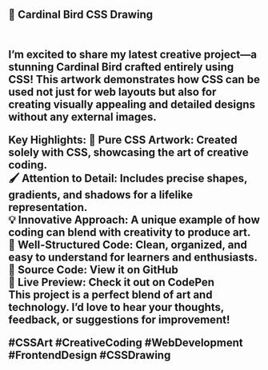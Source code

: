 <h2>🎨 Cardinal Bird CSS Drawing<h2>
<br>
I’m excited to share my latest creative project—a stunning Cardinal Bird crafted entirely using CSS! This artwork demonstrates how CSS can be used not just for web layouts but also for creating visually appealing and detailed designs without any external images.
<br>

<b>Key Highlights:</b>
🌟 <b>Pure CSS Artwork:</b> Created solely with CSS, showcasing the art of creative coding.<br>
🖌️ <b>Attention to Detail:</b> Includes precise shapes, gradients, and shadows for a lifelike representation.<br>
💡 <b>Innovative Approach:</b> A unique example of how coding can blend with creativity to produce art.<br>
🔧<b> Well-Structured Code:</b> Clean, organized, and easy to understand for learners and enthusiasts.<br>
📂 <b>Source Code: </b> View it on GitHub <br>
🔗 <b>Live Preview:</b> Check it out on CodePen
<br>
This project is a perfect blend of art and technology. I’d love to hear your thoughts, feedback, or suggestions for improvement!<br>

#CSSArt #CreativeCoding #WebDevelopment #FrontendDesign #CSSDrawing
